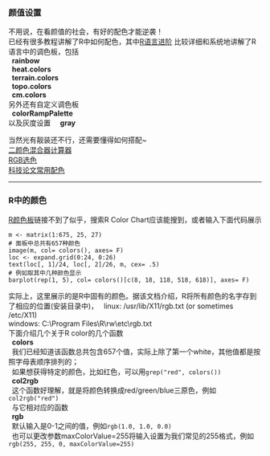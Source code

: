 ### 颜值设置  
  
不用说，在看颜值的社会，有好的配色才能逆袭！  
已经有很多教程讲解了R中如何配色，其中[R语言进阶](http://blog.csdn.net/u014801157/article/details/24372411)
比较详细和系统地讲解了R语言中的调色板，包括  
&ensp;**rainbow**  
&ensp;**heat.colors**  
&ensp;**terrain.colors**  
&ensp;**topo.colors**  
&ensp;**cm.colors**  
另外还有自定义调色板  
&ensp;**colorRampPalette**  
以及灰度设置  
&ensp;**gray**  

当然光有靓装还不行，还需要懂得如何搭配~  
[二颜色混合器计算器](http://www.osgeo.cn/app/sc501)  
[RGB选色](http://www.rapidtables.com/web/color/RGB_Color.htm)  
[科技论文常用配色](http://geog.uoregon.edu/datagraphics/color_scales.htm)  

---  

### R中的颜色  
  
[R颜色板](http://research.stowers.org/efg/R/Color/Chart/)链接不到了似乎，搜索R Color Chart应该能搜到，或者输入下面代码展示 

```  
m <- matrix(1:675, 25, 27)  
# 面板中总共有657种颜色  
image(m, col= colors(), axes= F)  
loc <- expand.grid(0:24, 0:26)
text(loc[, 1]/24, loc[, 2]/26, m, cex= .5)
# 例如取其中几种颜色显示
barplot(rep(1, 5), col= colors()[c(8, 18, 118, 518, 618)], axes= F)
```  

实际上，这里展示的是R中固有的颜色。据该文档介绍，R将所有颜色的名字存到了相应的位置(安装目录中)，  
linux: /usr/lib/X11/rgb.txt (or sometimes /etc/X11)  
windows: C:\Program Files\R\rw<version>\etc\rgb.txt  
下面介绍几个关于R color的几个函数  
&ensp;**colors**  
&ensp;我们已经知道该函数总共包含657个值，实际上除了第一个white，其他值都是按照字母表顺序排列的；  
&ensp;如果想获得特定的颜色，比如红色，可以用`grep("red", colors())`  
&ensp;**col2rgb**  
&ensp;这个函数好理解，就是将颜色转换成red/green/blue三原色，例如`col2rgb("red")`  
&ensp;与它相对应的函数  
&ensp;**rgb**  
&ensp;默认输入是0-1之间的值，例如`rgb(1.0, 1.0, 0.0)`  
&ensp;也可以更改参数maxColorValue=255将输入设置为我们常见的255格式，例如`rgb(255, 255, 0, maxColorValue=255)`  
